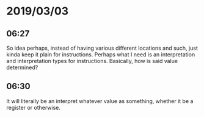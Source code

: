 # 2019/03/03

## 06:27

So idea perhaps, instead of having various different locations and such, just
kinda keep it plain for instructions. Perhaps what I need is an interpretation
and interpretation types for instructions. Basically, how is said value
determined?

## 06:30

It will literally be an interpret whatever value as something, whether it be
a register or otherwise.
